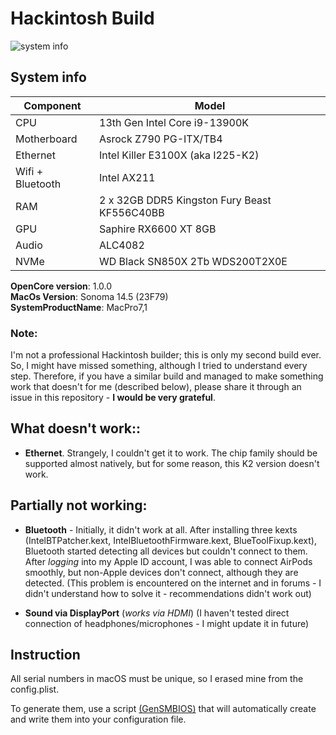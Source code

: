 # Hackintosh Build

![system info](./assets/main.png)

## System info

| Component   |      Model      |
|----------|-------------|
| CPU   | 13th Gen Intel Core i9-13900K |
| Motherboard |    Asrock Z790 PG-ITX/TB4   |
| Ethernet | Intel Killer E3100X (aka I225-K2)|
| Wifi + Bluetooth | Intel AX211 |
| RAM | 2 x 32GB DDR5 Kingston Fury Beast KF556C40BB|
| GPU | Saphire RX6600 XT 8GB |
| Audio | ALC4082 |
| NVMe | WD Black SN850X 2Tb WDS200T2X0E |

**OpenCore version**: 1.0.0\
**MacOs Version**: Sonoma 14.5 (23F79)\
**SystemProductName**: MacPro7,1

### Note: 
I'm not a professional Hackintosh builder; this is only my second build ever. So, I might have missed something, although I tried to understand every step. Therefore, if you have a similar build and managed to make something work that doesn't for me (described below), please share it through an issue in this repository - **I would be very grateful**.

## What doesn't work::
- **Ethernet**. Strangely, I couldn't get it to work. The chip family should be supported almost natively, but for some reason, this K2 version doesn't work. 

## Partially not working:
- **Bluetooth** - Initially, it didn't work at all. After installing three kexts (IntelBTPatcher.kext, IntelBluetoothFirmware.kext, BlueToolFixup.kext), Bluetooth started detecting all devices but couldn't connect to them. After *logging* into my Apple ID account, I was able to connect AirPods smoothly, but non-Apple devices don't connect, although they are detected. (This problem is encountered on the internet and in forums - I didn't understand how to solve it - recommendations didn't work out)

- **Sound via DisplayPort** (*works via HDMI*) (I haven't tested direct connection of headphones/microphones - I might update it in future)

## Instruction
All serial numbers in macOS must be unique, so I erased mine from the config.plist. 

To generate them, use a script [(GenSMBIOS)](https://github.com/corpnewt/GenSMBIOS) that will automatically create and write them into your configuration file.